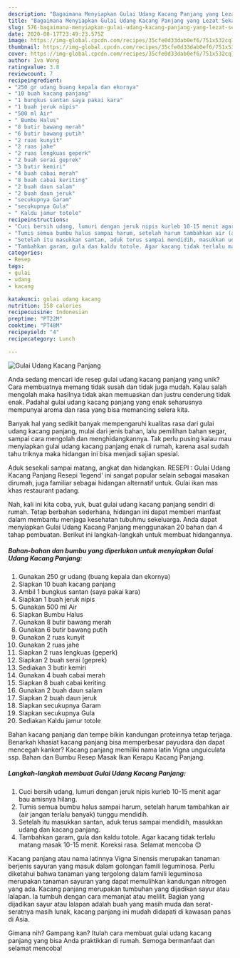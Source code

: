 ```yaml
---
description: "Bagaimana Menyiapkan Gulai Udang Kacang Panjang yang Lezat Sekali"
title: "Bagaimana Menyiapkan Gulai Udang Kacang Panjang yang Lezat Sekali"
slug: 576-bagaimana-menyiapkan-gulai-udang-kacang-panjang-yang-lezat-sekali
date: 2020-08-17T23:49:23.575Z
image: https://img-global.cpcdn.com/recipes/35cfe0d33dab0ef6/751x532cq70/gulai-udang-kacang-panjang-foto-resep-utama.jpg
thumbnail: https://img-global.cpcdn.com/recipes/35cfe0d33dab0ef6/751x532cq70/gulai-udang-kacang-panjang-foto-resep-utama.jpg
cover: https://img-global.cpcdn.com/recipes/35cfe0d33dab0ef6/751x532cq70/gulai-udang-kacang-panjang-foto-resep-utama.jpg
author: Iva Wong
ratingvalue: 3.8
reviewcount: 7
recipeingredient:
- "250 gr udang buang kepala dan ekornya"
- "10 buah kacang panjang"
- "1 bungkus santan saya pakai kara"
- "1 buah jeruk nipis"
- "500 ml Air"
- " Bumbu Halus"
- "8 butir bawang merah"
- "6 butir bawang putih"
- "2 ruas kunyit"
- "2 ruas jahe"
- "2 ruas lengkuas geperk"
- "2 buah serai geprek"
- "3 butir kemiri"
- "4 buah cabai merah"
- "8 buah cabai keriting"
- "2 buah daun salam"
- "2 buah daun jeruk"
- "secukupnya Garam"
- "secukupnya Gula"
- " Kaldu jamur totole"
recipeinstructions:
- "Cuci bersih udang, lumuri dengan jeruk nipis kurleb 10-15 menit agar bau amisnya hilang."
- "Tumis semua bumbu halus sampai harum, setelah harum tambahkan air (air jangan terlalu banyak) tunggu mendidih."
- "Setelah itu masukkan santan, aduk terus sampai mendidih, masukkan udang dan kacang panjang."
- "Tambahkan garam, gula dan kaldu totole. Agar kacang tidak terlalu matang masak 10-15 menit. Koreksi rasa. Selamat mencoba 😊"
categories:
- Resep
tags:
- gulai
- udang
- kacang

katakunci: gulai udang kacang 
nutrition: 158 calories
recipecuisine: Indonesian
preptime: "PT22M"
cooktime: "PT48M"
recipeyield: "4"
recipecategory: Lunch

---
```



![Gulai Udang Kacang Panjang](https://img-global.cpcdn.com/recipes/35cfe0d33dab0ef6/751x532cq70/gulai-udang-kacang-panjang-foto-resep-utama.jpg)

Anda sedang mencari ide resep gulai udang kacang panjang yang unik? Cara membuatnya memang tidak susah dan tidak juga mudah. Kalau salah mengolah maka hasilnya tidak akan memuaskan dan justru cenderung tidak enak. Padahal gulai udang kacang panjang yang enak seharusnya mempunyai aroma dan rasa yang bisa memancing selera kita.

Banyak hal yang sedikit banyak mempengaruhi kualitas rasa dari gulai udang kacang panjang, mulai dari jenis bahan, lalu pemilihan bahan segar, sampai cara mengolah dan menghidangkannya. Tak perlu pusing kalau mau menyiapkan gulai udang kacang panjang enak di rumah, karena asal sudah tahu triknya maka hidangan ini bisa menjadi sajian spesial.

Aduk sesekali sampai matang, angkat dan hidangkan. RESEPI : Gulai Udang Kacang Panjang Resepi &#39;legend&#39; ini sangat popular selain sebagai masakan dirumah, juga familiar sebagai hidangan alternatif untuk. Gulai ikan mas khas restaurant padang.


Nah, kali ini kita coba, yuk, buat gulai udang kacang panjang sendiri di rumah. Tetap berbahan sederhana, hidangan ini dapat memberi manfaat dalam membantu menjaga kesehatan tubuhmu sekeluarga. Anda dapat menyiapkan Gulai Udang Kacang Panjang menggunakan 20 bahan dan 4 tahap pembuatan. Berikut ini langkah-langkah untuk membuat hidangannya.

<!--inarticleads1-->

##### Bahan-bahan dan bumbu yang diperlukan untuk menyiapkan Gulai Udang Kacang Panjang:

1. Gunakan 250 gr udang (buang kepala dan ekornya)
1. Siapkan 10 buah kacang panjang
1. Ambil 1 bungkus santan (saya pakai kara)
1. Siapkan 1 buah jeruk nipis
1. Gunakan 500 ml Air
1. Siapkan  Bumbu Halus
1. Gunakan 8 butir bawang merah
1. Gunakan 6 butir bawang putih
1. Gunakan 2 ruas kunyit
1. Gunakan 2 ruas jahe
1. Siapkan 2 ruas lengkuas (geperk)
1. Siapkan 2 buah serai (geprek)
1. Sediakan 3 butir kemiri
1. Gunakan 4 buah cabai merah
1. Siapkan 8 buah cabai keriting
1. Gunakan 2 buah daun salam
1. Siapkan 2 buah daun jeruk
1. Siapkan secukupnya Garam
1. Siapkan secukupnya Gula
1. Sediakan  Kaldu jamur totole


Bahan kacang panjang dan tempe bikin kandungan proteinnya tetap terjaga. Benarkah khasiat kacang panjang bisa memperbesar payudara dan dapat mencegah kanker? Kacang panjang memiliki nama latin Vigna unguiculata ssp. Bahan dan Bumbu Resep Masak Ikan Kerapu Kacang Panjang. 

<!--inarticleads2-->

##### Langkah-langkah membuat Gulai Udang Kacang Panjang:

1. Cuci bersih udang, lumuri dengan jeruk nipis kurleb 10-15 menit agar bau amisnya hilang.
1. Tumis semua bumbu halus sampai harum, setelah harum tambahkan air (air jangan terlalu banyak) tunggu mendidih.
1. Setelah itu masukkan santan, aduk terus sampai mendidih, masukkan udang dan kacang panjang.
1. Tambahkan garam, gula dan kaldu totole. Agar kacang tidak terlalu matang masak 10-15 menit. Koreksi rasa. Selamat mencoba 😊


Kacang panjang atau nama latinnya Vigna Sinensis merupakan tanaman berjenis sayuran yang masuk dalam golongan famili leguminosa. Perlu diketahui bahwa tanaman yang tergolong dalam famili leguminosa merupakan tanaman sayuran yang dapat memulihkan kandungan nitrogen yang ada. Kacang panjang merupakan tumbuhan yang dijadikan sayur atau lalapan. Ia tumbuh dengan cara memanjat atau melilit. Bagian yang dijadikan sayur atau lalapan adalah buah yang masih muda dan serat-seratnya masih lunak, kacang panjang ini mudah didapati di kawasan panas di Asia. 

Gimana nih? Gampang kan? Itulah cara membuat gulai udang kacang panjang yang bisa Anda praktikkan di rumah. Semoga bermanfaat dan selamat mencoba!
